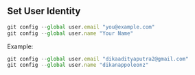 ## Set User Identity
```js
git config --global user.email "you@example.com"
git config --global user.name "Your Name" 
```
Example:
```js
git config --global user.email "dikaadityaputra2@gmail.com"
git config --global user.name "dikanappoleonz" 
```